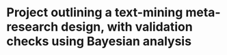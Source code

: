 # Project outlining a text-mining meta-research design, with validation checks using Bayesian analysis
